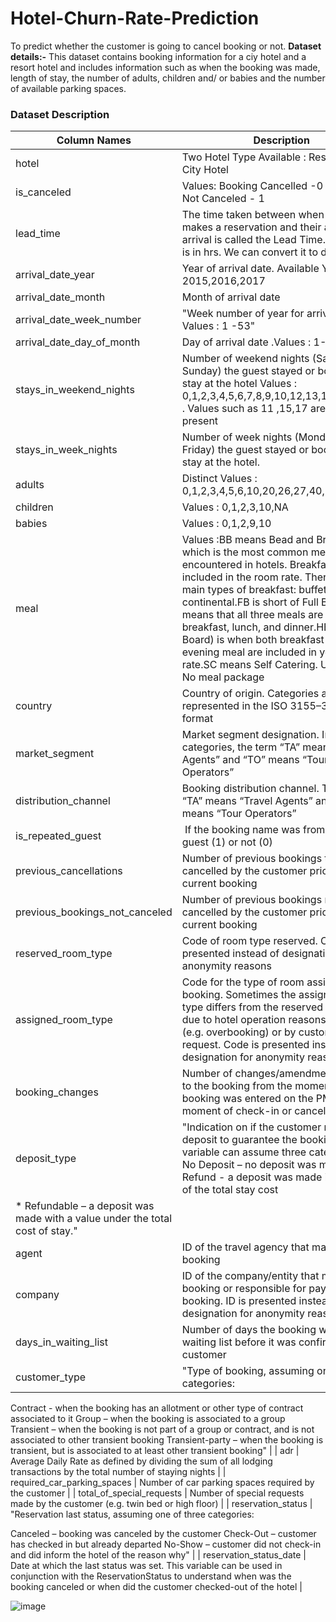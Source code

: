 # Hotel-Churn-Rate-Prediction
To predict whether the customer is going to cancel booking or not.
**Dataset details:-** This dataset contains booking information for a ciy hotel and a resort hotel and includes information such as when the booking was made, length of stay, the number of adults, children and/ or babies and the number of available parking spaces.
### Dataset Description

| Column Names	| Description |
| ------------- | ----------- |
| hotel | Two Hotel Type Available : Resort Hotel , City Hotel |
| is_canceled	| Values: Booking Cancelled -0 ,Booking Not Canceled - 1 |
| lead_time	| The time taken between when a customer makes a reservation and their actual arrival is called the Lead Time.Lead Time is in hrs. We can convert it to days. |
| arrival_date_year |	Year of arrival date. Available Years - 2015,2016,2017 |
| arrival_date_month	| Month of arrival date |
| arrival_date_week_number	| "Week number of year for arrival date Values : 1 -53" |
| arrival_date_day_of_month	| Day of arrival date .Values : 1-31 |
| stays_in_weekend_nights	 | Number of weekend nights (Saturday or Sunday) the guest stayed or booked to stay at the hotel Values : 0,1,2,3,4,5,6,7,8,9,10,12,13,14,16,18,19 . Values such as 11 ,15,17 are not present |
| stays_in_week_nights	| Number of week nights (Monday to Friday) the guest stayed or booked to stay at the hotel. |
| adults	| Distinct Values : 0,1,2,3,4,5,6,10,20,26,27,40,50,55 |
| children	| Values : 0,1,2,3,10,NA |
| babies	| Values : 0,1,2,9,10 |
| meal	| Values :BB means Bead and Breakfast, which is the most common meal basis encountered in hotels. Breakfast is included in the room rate. There are two main types of breakfast: buffet and continental.FB is short of Full Board and means that all three meals are included – breakfast, lunch, and dinner.HB (Half Board) is when both breakfast and evening meal are included in your room rate.SC means Self Catering. Undefined : No meal package |
| country	| Country of origin. Categories are represented in the ISO 3155–3:2013 format |
| market_segment	| Market segment designation. In categories, the term “TA” means “Travel Agents” and “TO” means “Tour Operators” |
| distribution_channel	| Booking distribution channel. The term “TA” means “Travel Agents” and “TO” means “Tour Operators” |
| is_repeated_guest	| If the booking name was from a repeated guest (1) or not (0) |
| previous_cancellations	| Number of previous bookings that were cancelled by the customer prior to the current booking |
| previous_bookings_not_canceled	| Number of previous bookings not cancelled by the customer prior to the current booking |
| reserved_room_type	| Code of room type reserved. Code is presented instead of designation for anonymity reasons |
| assigned_room_type	| Code for the type of room assigned to the booking. Sometimes the assigned room type differs from the reserved room type due to hotel operation reasons (e.g. overbooking) or by customer request. Code is presented instead of designation for anonymity reasons. |
| booking_changes	| Number of changes/amendments made to the booking from the moment the booking was entered on the PMS until the moment of check-in or cancellation |
| deposit_type	| "Indication on if the customer made a deposit to guarantee the booking. This variable can assume three categories: * No Deposit – no deposit was made * Non Refund - a deposit was made in the value of the total stay cost
* Refundable – a deposit was made with a value under the total cost of stay." |
| agent	| ID of the travel agency that made the booking |
| company	| ID of the company/entity that made the booking or responsible for paying the booking. ID is presented instead of designation for anonymity reasons |
| days_in_waiting_list	| Number of days the booking was in the waiting list before it was confirmed to the customer |
| customer_type	| "Type of booking, assuming one of four categories:

Contract - when the booking has an allotment or other type of contract associated to it
Group – when the booking is associated to a group
Transient – when the booking is not part of a group or contract, and is not associated to other transient booking
Transient-party – when the booking is transient, but is associated to at least other transient booking" |
| adr	| Average Daily Rate as defined by dividing the sum of all lodging transactions by the total number of staying nights |
| required_car_parking_spaces	| Number of car parking spaces required by the customer |
| total_of_special_requests	| Number of special requests made by the customer (e.g. twin bed or high floor) |
| reservation_status	| "Reservation last status, assuming one of three categories:

Canceled – booking was canceled by the customer
Check-Out – customer has checked in but already departed
No-Show – customer did not check-in and did inform the hotel of the reason why" |
| reservation_status_date	| Date at which the last status was set. This variable can be used in conjunction with the ReservationStatus to understand when was the booking canceled or when did the customer checked-out of the hotel |

![image](https://user-images.githubusercontent.com/92113558/168455806-023c1700-1c59-4fef-b7a3-051895993f29.png)
